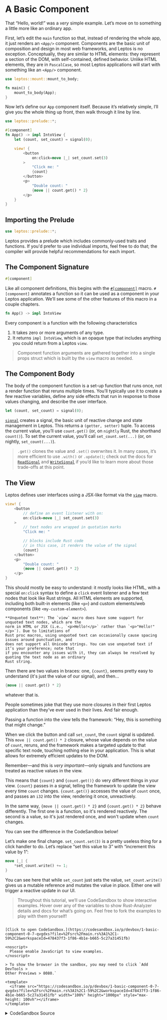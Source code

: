 # A Basic Component

That “Hello, world!” was a _very_ simple example. Let’s move on to something a
little more like an ordinary app.

First, let’s edit the `main` function so that, instead of rendering the whole
app, it just renders an `<App/>` component. Components are the basic unit of
composition and design in most web frameworks, and Leptos is no exception.
Conceptually, they are similar to HTML elements: they represent a section of the
DOM, with self-contained, defined behavior. Unlike HTML elements, they are in
`PascalCase`, so most Leptos applications will start with something like an
`<App/>` component.

```rust
use leptos::mount::mount_to_body;

fn main() {
    mount_to_body(App);
}
```

Now let’s define our `App` component itself. Because it’s relatively simple,
I’ll give you the whole thing up front, then walk through it line by line.

```rust
use leptos::prelude::*;

#[component]
fn App() -> impl IntoView {
    let (count, set_count) = signal(0);

    view! {
        <button
            on:click=move |_| set_count.set(3)
        >
            "Click me: "
            {count}
        </button>
        <p>
            "Double count: "
            {move || count.get() * 2}
        </p>
    }
}
```

## Importing the Prelude

```rust
use leptos::prelude::*;
```

Leptos provides a prelude which includes commonly-used traits and functions.
If you'd prefer to use individual imports, feel free to do that; the compiler
will provide helpful recommendations for each import.

## The Component Signature

```rust
#[component]
```

Like all component definitions, this begins with the [`#[component]`](https://docs.rs/leptos/latest/leptos/attr.component.html) macro. `#[component]` annotates a function so it can be
used as a component in your Leptos application. We’ll see some of the other features of
this macro in a couple chapters.

```rust
fn App() -> impl IntoView
```

Every component is a function with the following characteristics

1. It takes zero or more arguments of any type.
2. It returns `impl IntoView`, which is an opaque type that includes
   anything you could return from a Leptos `view`.

> Component function arguments are gathered together into a single props struct
> which is built by the `view` macro as needed.

## The Component Body

The body of the component function is a set-up function that runs once, not a
render function that reruns multiple times. You’ll typically use it to create a
few reactive variables, define any side effects that run in response to those values
changing, and describe the user interface.

```rust
let (count, set_count) = signal(0);
```

[`signal`](https://docs.rs/leptos/latest/leptos/reactive/signal/fn.signal.html)
creates a signal, the basic unit of reactive change and state management in Leptos.
This returns a `(getter, setter)` tuple. To access the current value, you’ll
use `count.get()` (or, on `nightly` Rust, the shorthand `count()`). To set the
current value, you’ll call `set_count.set(...)` (or, on nightly, `set_count(...)`).

> `.get()` clones the value and `.set()` overwrites it. In many cases, it’s more efficient to use `.with()` or `.update()`; check out the docs for [`ReadSignal`](https://docs.rs/leptos/latest/leptos/reactive/signal/struct.ReadSignal.html) and [`WriteSignal`](https://docs.rs/leptos/latest/leptos/reactive/signal/struct.WriteSignal.html) if you’d like to learn more about those trade-offs at this point.

## The View

Leptos defines user interfaces using a JSX-like format via the [`view`](https://docs.rs/leptos/latest/leptos/macro.view.html) macro.

```rust
view! {
    <button
        // define an event listener with on:
        on:click=move |_| set_count.set(3)
    >
        // text nodes are wrapped in quotation marks
        "Click me: "

        // blocks include Rust code
        // in this case, it renders the value of the signal
        {count}
    </button>
    <p>
        "Double count: "
        {move || count.get() * 2}
    </p>
}
```

This should mostly be easy to understand: it mostly looks like HTML, with a special
`on:click` syntax to define a `click` event listener and a few text nodes that look like
Rust strings. All HTML elements are supported, including both built-in elements (like `<p>`)
and custom elements/web components (like `<my-custom-element>`).

```admonish info
**Unquoted text**: The `view` macro does have some support for unquoted text nodes, which are the
norm in HTML or JSX (i.e., `<p>Hello!</p>` rather than `<p>"Hello!"</p>`). Due to limitations of
Rust proc macros, using unquoted text can occasionally cause spacing issues around punctuation, and
does not support all Unicode strings. You can use unquoted text if it’s your preference; note that
if you encounter any issues with it, they can always be resolved by quoting the text node as an ordinary
Rust string.
```

Then there are two values in braces: one, `{count}`, seems pretty easy
to understand (it's just the value of our signal), and then...

```rust
{move || count.get() * 2}
```

whatever that is.

People sometimes joke that they use more closures in their first Leptos application
than they’ve ever used in their lives. And fair enough.

Passing a function into the view tells the framework: “Hey, this is something
that might change.”

When we click the button and call `set_count`, the `count` signal is updated. This
`move || count.get() * 2` closure, whose value depends on the value of `count`, reruns,
and the framework makes a targeted update to that specific text node, touching
nothing else in your application. This is what allows for extremely efficient updates
to the DOM.

Remember—and this is _very important_—only signals and functions are treated as reactive
values in the view.

This means that `{count}` and `{count.get()}` do very different things in your view.
`{count}` passes in a signal, telling the framework to update the view every time `count` changes.
`{count.get()}` accesses the value of `count` once, and passes an `i32` into the view,
rendering it once, unreactively.

In the same way, `{move || count.get() * 2}` and `{count.get() * 2}` behave differently.
The first one is a function, so it's rendered reactively. The second is a value, so it's
just rendered once, and won't update when `count` changes.

You can see the difference in the CodeSandbox below!

Let’s make one final change. `set_count.set(3)` is a pretty useless thing for a click handler to do. Let’s replace “set this value to 3” with “increment this value by 1”:

```rust
move |_| {
    *set_count.write() += 1;
}
```

You can see here that while `set_count` just sets the value, `set_count.write()` gives us a mutable reference and mutates the value in place. Either one will trigger a reactive update in our UI.

> Throughout this tutorial, we’ll use CodeSandbox to show interactive examples.
> Hover over any of the variables to show Rust-Analyzer details
> and docs for what’s going on. Feel free to fork the examples to play with them yourself!

```admonish sandbox title="Live example" collapsible=true

[Click to open CodeSandbox.](https://codesandbox.io/p/devbox/1-basic-component-0-7-qvgdxs?file=%2Fsrc%2Fmain.rs%3A1%2C1-59%2C2&workspaceId=478437f3-1f86-4b1e-b665-5c27a31451fb)

<noscript>
  Please enable JavaScript to view examples.
</noscript>

> To show the browser in the sandbox, you may need to click `Add DevTools >
Other Previews > 8080.`

<template>
  <iframe src="https://codesandbox.io/p/devbox/1-basic-component-0-7-qvgdxs?file=%2Fsrc%2Fmain.rs%3A1%2C1-59%2C2&workspaceId=478437f3-1f86-4b1e-b665-5c27a31451fb" width="100%" height="1000px" style="max-height: 100vh"></iframe>
</template>

```

<details>
<summary>CodeSandbox Source</summary>

```rust
use leptos::prelude::*;

// The #[component] macro marks a function as a reusable component
// Components are the building blocks of your user interface
// They define a reusable unit of behavior
#[component]
fn App() -> impl IntoView {
    // here we create a reactive signal
    // and get a (getter, setter) pair
    // signals are the basic unit of change in the framework
    // we'll talk more about them later
    let (count, set_count) = signal(0);

    // the `view` macro is how we define the user interface
    // it uses an HTML-like format that can accept certain Rust values
    view! {
        <button
            // on:click will run whenever the `click` event fires
            // every event handler is defined as `on:{eventname}`

            // we're able to move `set_count` into the closure
            // because signals are Copy and 'static

            on:click=move |_| *set_count.write() += 1
        >
            // text nodes in RSX should be wrapped in quotes,
            // like a normal Rust string
            "Click me: "
            {count}
        </button>
        <p>
            <strong>"Reactive: "</strong>
            // you can insert Rust expressions as values in the DOM
            // by wrapping them in curly braces
            // if you pass in a function, it will reactively update
            {move || count.get()}
        </p>
        <p>
            <strong>"Reactive shorthand: "</strong>
            // you can use signals directly in the view, as a shorthand
            // for a function that just wraps the getter
            {count}
        </p>
        <p>
            <strong>"Not reactive: "</strong>
            // NOTE: if you just write {count.get()}, this will *not* be reactive
            // it simply gets the value of count once
            {count.get()}
        </p>
    }
}

// This `main` function is the entry point into the app
// It just mounts our component to the <body>
// Because we defined it as `fn App`, we can now use it in a
// template as <App/>
fn main() {
    leptos::mount::mount_to_body(App)
}
```
</details>

